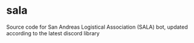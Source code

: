 # sala
Source code for San Andreas Logistical Association (SALA) bot, updated according to the latest discord library
